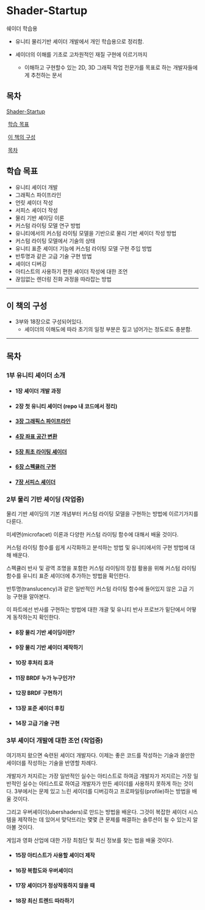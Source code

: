 # Shader-Startup
 쉐이더 학습용



- 유니티 물리기반 셰이더 개발에서 개인 학습용으로 정리함.

- 셰이더의 이해를 기초로 고차원적인 재질 구현에 이르기까지
  - 이해하고 구현할수 있는 2D, 3D 그래픽 작업 전문가를 목표로 하는 개발자들에게 추천하는 문서



## 목차

[Shader-Startup](#Shader-Startup)

​	[학습 목표](#학습-목표)

​	[이 책의 구성](#이-책의-구성)

​	[목차](#목차)



## 학습 목표

- 유니티 셰이더 개발
- 그래픽스 파이프라인
- 언릿 셰이더 작성
- 서피스 셰이더 작성
- 물리 기반 셰이딩 이론
- 커스텀 라이팅 모델 연구 방법
- 유니티에서의 커스텀 라이팅 모델을 기반으로 물리 기반 셰이더 작성 방법
- 커스텀 라이팅 모델에서 기술의 상태
- 유니티 표준 셰이더 기능에 커스텀 라이팅 모델 구현 주입 방법
- 반투명과 같은 고급 기술 구현 방법
- 셰이더 디버깅
- 아티스트의 사용하기 편한 셰이더 작성에 대한 조언
- 끊임없는 렌더링 진화 과정을 따라잡는 방법



---

## 이 책의 구성



- 3부와 18장으로 구성되어있다.
  - 셰이더의 이해도에 따라 초기의 일정 부분은 짚고 넘어가는 정도로도 충분함.



---

## 목차



### 1부 유니티 셰이더 소개

- #### 1장 셰이더 개발 과정

- #### 2장 첫 유니티 셰이더 (repo 내 코드에서 정리)

- #### [3장 그래픽스 파이프라인](./Document/3장_그래픽스_파이프라인.md)

- #### [4장 좌표 공간 변환](./Document/4장_좌표_공간_변환.md)

- #### [5장 최초 라이팅 셰이더](./Document/5장_최초_라이팅_셰이더.md)

- #### [6장 스펙큘러 구현](./Document/6장_스펙큘러_구현.md)

- #### [7장 서피스 셰이더](./Document/7장_서피스_셰이더.md)



### 2부 물리 기반 셰이딩 (작업중)

 물리 기반 셰이딩의 기본 개념부터 커스텀 라이팅 모델을 구현하는 방법에 이르기가지를 다룬다.



미세면(microfacet) 이론과 다양한 커스텀 라이팅 함수에 대해서 배울 것이다.

커스텀 라이팅 함수를 쉽게 시각화하고 분석하는 방법 및 유니티에서의 구현 방법에 대해 배운다.



스펙큘러 반사 및 광역 조명을 포함한 커스텀 라이팅의 장점 활용을 위해 커스텀 라이팅 함수를 유니티 표준 셰이더에 추가하는 방법을 확인한다.

반투명(translucency)과 같은 일반적인 커스텀 라이팅 함수에 들어있지 않은 고급 기능 구현을 알아본다.

이 파트에선 반사를 구현하는 방법에 대한 개괄 및 유니티 반사 프로브가 밑단에서 어떻게 동작하는지 확인한다.



- #### 8장 물리 기반 셰이딩이란?

- #### 9장 물리 기반 셰이더 제작하기

- #### 10장 후처리 효과

- #### 11장 BRDF 누가 누구인가?

- #### 12장 BRDF 구현하기

- #### 13장 표준 셰이더 후킹

- #### 14장 고급 기술 구현



### 3부 셰이더 개발에 대한 조언 (작업중)

여기까지 왔으면 숙련된 셰이더 개발자다. 이제는 좋은 코드를 작성하는 기술과 쓸만한 세이더를 작성하는 기술을 반영할 차례다.

개발자가 저지르는 가장 일반적인 실수는 아티스트로 하여금 개발자가 저지르는 가장 일반적인 실수는 아티스트로 하여금 개발자가 만든 셰이더를 사용하지 못하게 하는 것이다. 3부에서는 문제 있고 느린 세이더를 디버깅하고 프로파일링(profile)하는 방법을 배울 것이다.

그리고 우버셰이더(ubershaders)로 만드는 방법을 배운다.
그것이 복잡한 셰이더 시스템을 제작하는 데 있어서 맞닥뜨리는 몇몇 큰 문제를 해결하는 솔루션이 될 수 있는지 알아볼 것이다.

게임과 영화 산업에 대한 가장 최첨단 및 최신 정보를 찾는 법을 배울 것이다.

- #### 15장 아티스트가 사용할 셰이더 제작

- #### 16장 복합도와 우버셰이더

- #### 17장 셰이더가 정상작동하지 않을 때

- #### 18장 최신 트렌드 따라하기